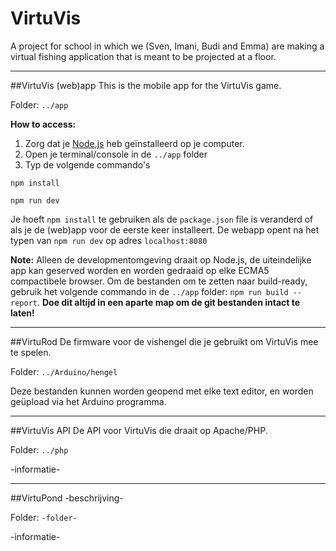 # VirtuVis

A project for school in which we (Sven, Imani, Budi and Emma) are making a virtual fishing application that is meant to be projected at a floor.

----------
##VirtuVis (web)app
This is the mobile app for the VirtuVis game.

Folder: `../app`

**How to access:**

1. Zorg dat je [Node.js](https://nodejs.org/en/) heb geïnstalleerd op je computer.
2. Open je terminal/console in de `../app` folder
3. Typ de volgende commando's
```
npm install

npm run dev
```
Je hoeft `npm install` te gebruiken als de `package.json` file is veranderd of als je de (web)app voor de eerste keer installeert.
De webapp opent na het typen van `npm run dev` op adres `localhost:8080`

**Note:** Alleen de developmentomgeving draait op Node.js, de uiteindelijke app kan geserved worden en worden gedraaid op elke ECMA5 compactibele browser.
Om de bestanden om te zetten naar build-ready, gebruik het volgende commando in de `../app` folder: `npm run build --report`. **Doe dit altijd in een aparte map om de git bestanden intact te laten!**

---------
##VirtuRod
De firmware voor de vishengel die je gebruikt om VirtuVis mee te spelen.

Folder: `../Arduino/hengel`

Deze bestanden kunnen worden geopend met elke text editor, en worden geüpload via het Arduino programma.

--------
##VirtuVis API
De API voor VirtuVis die draait op Apache/PHP.

Folder: `../php`

-informatie-

--------
##VirtuPond
-beschrijving-

Folder: `-folder-`

-informatie-
